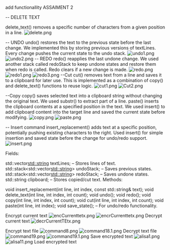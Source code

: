 add functionallity ASSAIMENT 2

-- DELETE TEXT

delete_text() removes a specific number of characters from a given position in a line.
![delete.png](./assets/delete.png)

-- UNDO
undo() restores the text to the previous state before the last change.
We implemented this by storing previous versions of textLines. Every change pushes the current state to the undo stack.
![undo1.png](assets/undo1.png)
![undo2.png](assets/undo2.png)
-- REDO
redo() reapplies the last undone change.
We used another stack called redoStack to keep undone states and restore them when redo is called. Redo clears if a new change is made.
![redo.png](assets/redo.png)
![redo1.png](assets/redo1.png)
![redo3.png](assets/redo3.png)
 --Cut
cut() removes text from a line and saves it to a clipboard for later use.
This is implemented as a combination of copy() and delete_text() functions to reuse logic.
![cut1.png](assets/cut1.png)
![Cut2.png](assets/Cut2.png)

--Copy
copy() saves selected text into a clipboard string without changing the original text.
We used substr() to extract part of a line.
paste() inserts the clipboard contents at a specified position in the text.
We used insert() to add clipboard content into the target line and saved the current state before modifying.
![copy.png](assets/copy.png)
![paste.png](assets/paste.png)


-- Insert command
insert_replacement() adds text at a specific position, potentially pushing existing characters to the right.
Used insert() for simple insertion and saved state before the change for undo/redo support.
![insert.png](assets/insert.png)



Fields:

std::vector<std::string> textLines; – Stores lines of text.
std::stack<std::vector<std::string>> undoStack; – Saves previous states.
std::stack<std::vector<std::string>> redoStack; – Saves undone states.
std::string clipboard; – Stores copied/cut text.
Methods:

void insert_replacement(int line, int index, const std::string& text);
void delete_text(int line, int index, int count);
void undo();
void redo();
void copy(int line, int index, int count);
void cut(int line, int index, int count);
void paste(int line, int index);
void save_state(); – For undo/redo functionality.


Encrypt current text
![encCurrenttetx.png](assets/encCurrenttetx.png)
![encrCurrenttetx.png](assets/encrCurrenttetx.png)
Decrypt current text
![decrCurrentTEtx.png](assets/decrCurrentTEtx.png)

Encrypt text file
![command8.png](assets/command8.png)
![command18.1.png](assets/command18.1.png)
Decrypt text file
![command19.png](assets/command19.png)
![command19.1.png](assets/command19.1.png)
Save encrypted text
![alisa1.png](assets/alisa1.png)
![alisa11.png](assets/alisa11.png)
Load encrypted text